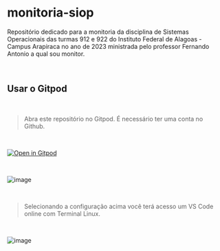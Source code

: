 # monitoria-siop
Repositório dedicado para a monitoria da disciplina de Sistemas Operacionais das turmas 912 e 922 do Instituto Federal de Alagoas - Campus Arapiraca no ano de 2023 ministrada pelo professor Fernando Antonio a qual sou monitor.

<br>

## Usar o  Gitpod

<br>

> Abra este repositório no Gitpod. É necessário ter uma conta no Github.

<br>

[![Open in Gitpod](https://gitpod.io/button/open-in-gitpod.svg)](https://gitpod.io/#https://github.com/adelsonsljunior/monitoria-siop)

<br>

![image](https://github.com/adelsonsljunior/monitoria-siop/assets/94010073/682aaf77-797b-424a-afc8-5ed746b26409)

<br>

> Selecionando a configuração acima você terá acesso um VS Code online com Terminal Linux.

<br>

![image](https://github.com/adelsonsljunior/monitoria-siop/assets/94010073/01ae5287-62fc-4bab-bc48-5f4b414d3480)


